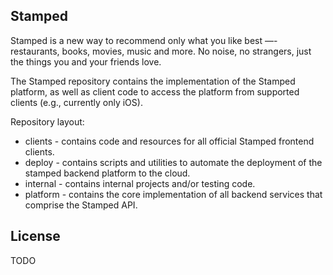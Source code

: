 ## Stamped

Stamped is a new way to recommend only what you like best —- restaurants, 
books, movies, music and more. No noise, no strangers, just the things you and 
your friends love.

The Stamped repository contains the implementation of the Stamped platform, as 
well as client code to access the platform from supported clients (e.g., 
currently only iOS).

Repository layout:
* clients - contains code and resources for all official Stamped frontend clients.
* deploy - contains scripts and utilities to automate the deployment of the stamped backend platform to the cloud.
* internal - contains internal projects and/or testing code.
* platform - contains the core implementation of all backend services that comprise the Stamped API.

## License

TODO

